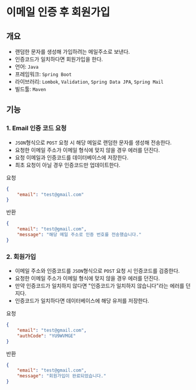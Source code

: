 # 이메일 인증 후 회원가입

## 개요
- 랜덤한 문자를 생성해 가입하려는 메일주소로 보낸다.
- 인증코드가 일치하다면 회원가입을 한다.
- 언어: `Java`
- 프레임워크: `Spring Boot`
- 라이브러리: `Lombok`, `Validation`, `Spring Data JPA`, `Spring Mail`
- 빌드툴: `Maven`

## 기능
### 1. Email 인증 코드 요청
- `JSON`형식으로 `POST` 요청 시 해당 메일로 랜덤한 문자를 생성해 전송한다.
- 요청한 이메일 주소가 이메일 형식에 맞지 않을 경우 에러를 던진다.
- 요청 이메일과 인증코드를 데이터베이스에 저장한다.
- 최초 요청이 아닐 경우 인증코드만 업데이트한다.
  
요청
  
```json
{
    "email": "test@gmail.com"
}
```
  
반환
  
```json
{
    "email": "test@gmail.com",
    "message": "해당 메일 주소로 인증 번호를 전송했습니다."
}
```
### 2. 회원가입
- 이메일 주소와 인증코드를 `JSON`형식으로 `POST` 요청 시 인증코드를 검증한다.
- 요청한 이메일 주소가 이메일 형식에 맞지 않을 경우 에러를 던진다.
- 만약 인증코드가 일치하지 않다면 "인증코드가 일치하지 않습니다"라는 에러를 던지다.
- 인증코드가 일치하다면 데이터베이스에 해당 유저를 저장한다.
  
요청
  
```json
{
    "email": "test@gmail.com",
    "authCode": "YU9WVMGE"
}
```
  
반환
  
```json
{
    "email": "test@gmail.com",
    "message": "회원가입이 완료되었습니다."
}
```